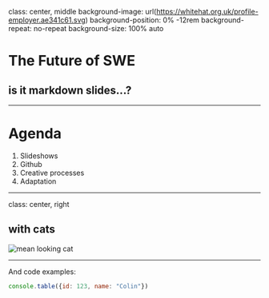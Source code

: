 class: center, middle
background-image: url(https://whitehat.org.uk/profile-employer.ae341c61.svg)
background-position: 0% -12rem
background-repeat: no-repeat
background-size: 100% auto

# The Future of SWE
## is it markdown slides...?

---

# Agenda

1. Slideshows
1. Github
1. Creative processes
1. Adaptation

---
class: center, right

## with cats

![mean looking cat](https://encrypted-tbn0.gstatic.com/images?q=tbn:ANd9GcRmSO2U7XOvrkAwUijVuleUDHWhNOeXprqECw&usqp=CAU)

---

And code examples:

```javascript
console.table({id: 123, name: "Colin"})
```